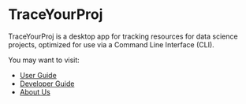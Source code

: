 # TraceYourProj

TraceYourProj is a desktop app for tracking resources for data science projects, optimized for use via 
a Command Line Interface (CLI).

You may want to visit:
* [User Guide](UserGuide.md)
* [Developer Guide](DeveloperGuide.md)
* [About Us](AboutUs.md)
